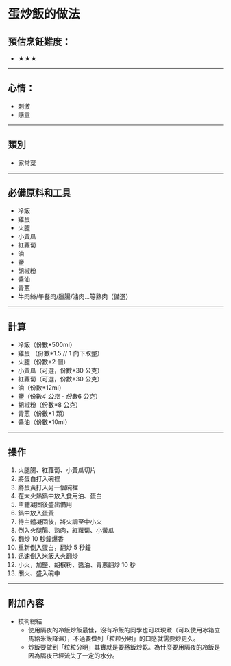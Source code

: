 # 蛋炒飯的做法

## 預估烹飪難度：

- ★★★

---

## 心情：

- 刺激
- 隨意

---

## 類別
- 家常菜

---

## 必備原料和工具

- 冷飯
- 雞蛋
- 火腿
- 小黃瓜
- 紅蘿蔔
- 油
- 鹽
- 胡椒粉
- 醬油
- 青蔥
- 牛肉絲/午餐肉/臘腸/滷肉...等熟肉（備選）

---

## 計算

- 冷飯（份數*500ml）
- 雞蛋 （份數*1.5 // 1 向下取整）
- 火腿（份數*2 個）
- 小黃瓜（可選，份數*30 公克）
- 紅蘿蔔（可選，份數*30 公克）
- 油（份數*12ml）
- 鹽（份數*4 公克 - 份數*6 公克）
- 胡椒粉（份數*8 公克）
- 青蔥（份數*1 顆）
- 醬油（份數*10ml）

---

## 操作

1. 火腿腸、紅蘿蔔、小黃瓜切片
2. 將蛋白打入碗裡
3. 將蛋黃打入另一個碗裡
4. 在大火熱鍋中放入食用油、蛋白
5. 主體凝固後盛出備用
6. 鍋中放入蛋黃
7. 待主體凝固後，將火調至中小火
8. 倒入火腿腸、熟肉，紅蘿蔔、小黃瓜
9. 翻炒 10 秒鐘爆香
10. 重新倒入蛋白，翻炒 5 秒鐘
11. 迅速倒入米飯大火翻炒
12. 小火，加鹽、胡椒粉、醬油、青蔥翻炒 10 秒
13. 關火、盛入碗中

---

## 附加內容

- 技術總結
  - 使用隔夜的冷飯炒飯最佳，沒有冷飯的同學也可以現煮（可以使用冰箱立馬給米飯降溫），不過要做到「粒粒分明」的口感就需要炒更久。
  - 炒飯要做到「粒粒分明」其實就是要將飯炒乾。為什麼要用隔夜的冷飯是因為隔夜已經流失了一定的水分。
